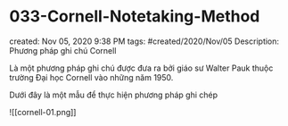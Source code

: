 # 033-Cornell-Notetaking-Method

created: Nov 05, 2020 9:38 PM
tags: #created/2020/Nov/05
Description: Phương pháp ghi chú Cornell

Là một phương pháp ghi chú được đưa ra bởi giáo sư Walter Pauk thuộc trường Đại học Cornell vào những năm 1950. 

Dưới đây là một mẫu để thực hiện phương pháp ghi chép

![[cornell-01.png]]